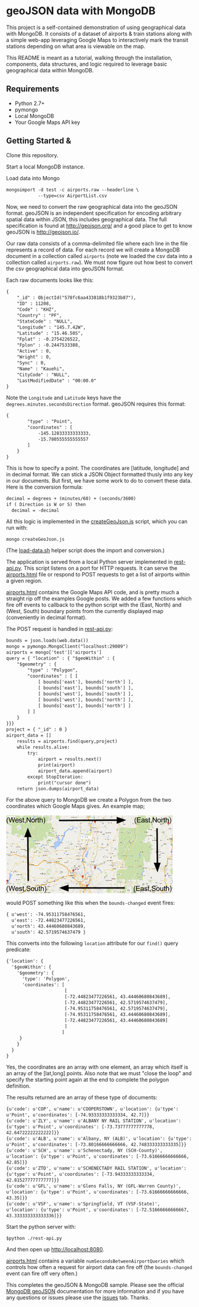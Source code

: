 geoJSON data with MongoDB
=========================

This project is a self-contained demonstration of
using geographical data with MongoDB. It consists
of a dataset of airports & train stations along with a
simple web-app leveraging Google Maps to interactively
mark the transit stations depending on what area is viewable
on the map.

This README is meant as a tutorial, walking through the
installation, components, data structures, and logic required to
leverage basic geographical data within MongoDB.

## Requirements

* Python 2.7+
* pymongo
* Local MongoDB
* Your Google Maps API key

## Getting Started &

Clone this repository.

Start a local MongoDB instance.

Load data into Mongo

```
mongoimport -d test -c airports.raw --headerline \
            --type=csv AirportList.csv
```

Now, we need to convert the raw geographical data into
the geoJSON format. geoJSON is an independent specification
for encoding arbitrary spatial data within JSON, this includes geographical
 data. The full specification is found at http://geojson.org/ and a good
  place to get to know geoJSON is http://geojson.io/.

Our raw data consists of a comma-delimited file where each line in the file
 represents a record of data. For each record we will create a MongoDB
  document in a collection called ``airports`` (note we loaded the csv data
     into a collection called ``airports.raw``). We must now figure out
how best to convert the csv geographical data into geoJSON format.

Each raw documents looks like this:

```
{
	"_id" : ObjectId("578fc6aa433818b1f9323b87"),
	"ID" : 11208,
	"Code" : "KHZ",
	"Country" : "PF",
	"StateCode" : "NULL",
	"Longitude" : "145.7.42W",
	"Latitude" : "15.46.50S",
	"Fplat" : -0.2754226522,
	"Fplon" : -0.2447533388,
	"Active" : 0,
	"Wright" : 0,
	"Sync" : 0,
	"Name" : "Kauehi",
	"CityCode" : "NULL",
	"LastModifiedDate" : "00:00.0"
}
```

Note the ```Longitude``` and ```Latitude``` keys have the
``degrees.minutes.secondsDirection`` format. geoJSON requires this format:

```
{
		"type" : "Point",
		"coordinates" : [
			-145.12833333333333,
			-15.780555555555557
		]
	}
}
```

This is how to specify a point. The coordinates are
[latitude, longitude] and in decimal format. We can stick a JSON Object
formatted thusly into any key in our documents. But first, we have
some work to do to convert these data. Here is the conversion formula:

```
decimal = degrees + (minutes/60) + (seconds/3600)
if ( Direction is W or S) then
  decimal = -decimal
```
All this logic is implemented in the
[createGeoJson.js](createGeoJson.js)
script, which you can run with:

```
mongo createGeoJson.js
```

(The [load-data.sh](load-data.sh) helper script
does the import and conversion.)

The application is served from a local Python server
implemented in [rest-api.py](rest-api.py). This script
listens on a port for HTTP requests. It can serve the
[airports.html](static/airports.html) file or
respond to POST requests to get a list of airports
within a given region.

[airports.html](static/airports.html) contains the
Google Maps API code, and is pretty much a straight rip off the examples
 Google posts. We added a few functions which
fire off events to callback to the python script with the (East, North)
 and (West, South) boundary points from the currently displayed map
 (conveniently in decimal format).

The POST request is handled in [rest-api.py](rest-api.py):

```
bounds = json.loads(web.data())
mongo = pymongo.MongoClient("localhost:29009")
airports = mongo['test']['airports']
query = { "location" : { "$geoWithin" : {
    "$geometry" : {
        "type" : "Polygon",
        "coordinates" : [ [
            [ bounds['east'], bounds['north'] ],
            [ bounds['east'], bounds['south'] ],
            [ bounds['west'], bounds['south'] ],
            [ bounds['west'], bounds['north'] ],
            [ bounds['east'], bounds['north'] ]
        ] ]
    }
}}}
project = { "_id" : 0 }
airport_data = []
    results = airports.find(query,project)
    while results.alive:
        try:
            airport = results.next()
            print(airport)
            airport_data.append(airport)
        except StopIteration:
            print("cursor done")
    return json.dumps(airport_data)
```

For the above query to MongoDB we create a Polygon from the two coordinates
 which Google Maps gives. An example map;

![sample Google map](sample-map.png "Sample Google map")

would POST something like this when the ``bounds-changed`` event fires:

```
{ u'west': -74.95311758476561,
  u'east': -72.44823477226561,
  u'north': 43.44460680843689,
  u'south': 42.5719574637479 }
```

This converts into the following ```location``` attribute
for our ```find()``` query predicate:
```
{'location': {
  '$geoWithin': {
    '$geometry': {
      'type': 'Polygon',
      'coordinates': [
                      [
                      [-72.44823477226561, 43.44460680843689],
                      [-72.44823477226561, 42.5719574637479],
                      [-74.95311758476561, 42.5719574637479],
                      [-74.95311758476561, 43.44460680843689],
                      [-72.44823477226561, 43.44460680843689]
                      ]
                     ]
     }
    }
  }
}
```

Yes, the coordinates are an array with one element, an array which itself
 is an array of the [lat,long] points. Also note that we must
 "close the loop" and specify the starting point again at the end to complete
 the polygon definition.

The results returned are an array of these type of documents:

```
{u'code': u'COP', u'name': u'COOPERSTOWN', u'location': {u'type': u'Point', u'coordinates': [-74.93333333333334, 42.7]}}
{u'code': u'ZLY', u'name': u'ALBANY NY RAIL STATION', u'location': {u'type': u'Point', u'coordinates': [-73.73777777777778, 42.64722222222222]}}
{u'code': u'ALB', u'name': u'Albany, NY (ALB)', u'location': {u'type': u'Point', u'coordinates': [-73.80166666666666, 42.748333333333335]}}
{u'code': u'SCH', u'name': u'Schenectady, NY (SCH-County)', u'location': {u'type': u'Point', u'coordinates': [-73.61666666666666, 42.85]}}
{u'code': u'ZTD', u'name': u'SCHENECTADY RAIL STATION', u'location': {u'type': u'Point', u'coordinates': [-73.94333333333334, 42.81527777777777]}}
{u'code': u'GFL', u'name': u'Glens Falls, NY (GFL-Warren County)', u'location': {u'type': u'Point', u'coordinates': [-73.61666666666666, 43.35]}}
{u'code': u'VSF', u'name': u'Springfield, VT (VSF-State)', u'location': {u'type': u'Point', u'coordinates': [-72.51666666666667, 43.333333333333336]}}
```

Start the python server with:
```
$python ./rest-api.py
```
And then open up [http://localhost:8080](http://localhost:8080).

[airports.html](static/airports.html) contains a variable
``numSecondsBetweenAirportQueries`` which controls how
often a request for airport data can fire off (the ```bounds-changed``` event
  can fire off very often.)


This completes the geoJSON & MongoDB sample. Please see the official
[MongoDB geoJSON](https://docs.mongodb.com/manual/reference/geojson/)
documentation for more information and if you have any questions or
issues please use the [issues](issues) tab. Thanks.
